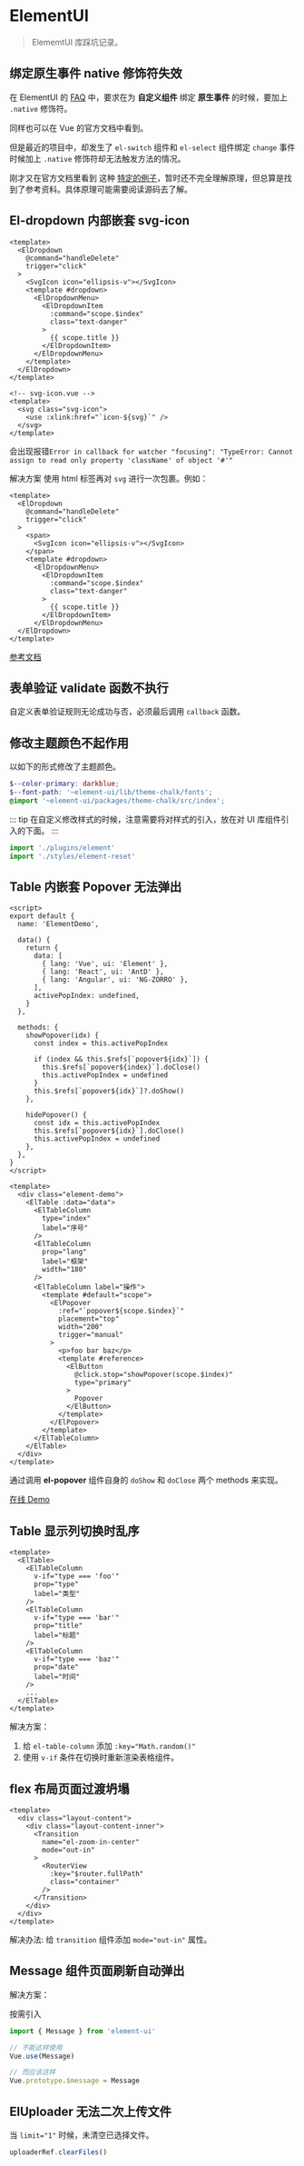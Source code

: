 # ElementUI

> ElememtUI 库踩坑记录。

## 绑定原生事件 native 修饰符失效

在 ElementUI 的 [FAQ](https://github.com/ElemeFE/element/blob/dev/FAQ.md) 中，要求在为 **自定义组件** 绑定 **原生事件** 的时候，要加上 `.native` 修饰符。

同样也可以在 Vue 的官方文档中看到。

但是最近的项目中，却发生了 `el-switch` 组件和 `el-select` 组件绑定 `change` 事件时候加上 `.native` 修饰符却无法触发方法的情况。

刚才又在官方文档里看到 这种 [特定的例子](https://cn.vuejs.org/v2/guide/components-custom-events.html#%E5%B0%86%E5%8E%9F%E7%94%9F%E4%BA%8B%E4%BB%B6%E7%BB%91%E5%AE%9A%E5%88%B0%E7%BB%84%E4%BB%B6)，暂时还不完全理解原理，但总算是找到了参考资料。具体原理可能需要阅读源码去了解。

## El-dropdown 内部嵌套 svg-icon

```vue
<template>
  <ElDropdown
    @command="handleDelete"
    trigger="click"
  >
    <SvgIcon icon="ellipsis-v"></SvgIcon>
    <template #dropdown>
      <ElDropdownMenu>
        <ElDropdownItem
          :command="scope.$index"
          class="text-danger"
        >
          {{ scope.title }}
        </ElDropdownItem>
      </ElDropdownMenu>
    </template>
  </ElDropdown>
</template>
```

```vue
<!-- svg-icon.vue -->
<template>
  <svg class="svg-icon">
    <use :xlink:href="`icon-${svg}`" />
  </svg>
</template>
```

会出现报错`Error in callback for watcher "focusing": "TypeError: Cannot assign to read only property 'className' of object '#'"`

解决方案 使用 html 标签再对 `svg` 进行一次包裹。例如：

```vue
<template>
  <ElDropdown
    @command="handleDelete"
    trigger="click"
  >
    <span>
      <SvgIcon icon="ellipsis-v"></SvgIcon>
    </span>
    <template #dropdown>
      <ElDropdownMenu>
        <ElDropdownItem
          :command="scope.$index"
          class="text-danger"
        >
          {{ scope.title }}
        </ElDropdownItem>
      </ElDropdownMenu>
  </ElDropdown>
</template>
```

[参考文档](https://github.com/ElemeFE/element/issues/13453#issuecomment-441138145)

## 表单验证 validate 函数不执行

自定义表单验证规则无论成功与否，必须最后调用 `callback` 函数。

## 修改主题颜色不起作用

以如下的形式修改了主题颜色。

```scss
$--color-primary: darkblue;
$--font-path: '~element-ui/lib/theme-chalk/fonts';
@import '~element-ui/packages/theme-chalk/src/index';
```

::: tip
在自定义修改样式的时候，注意需要将对样式的引入，放在对 UI 库组件引入的下面。
:::

```js
import './plugins/element'
import './styles/element-reset'
```

## Table 内嵌套 Popover 无法弹出

```vue
<script>
export default {
  name: 'ElementDemo',

  data() {
    return {
      data: [
        { lang: 'Vue', ui: 'Element' },
        { lang: 'React', ui: 'AntD' },
        { lang: 'Angular', ui: 'NG-ZORRO' },
      ],
      activePopIndex: undefined,
    }
  },

  methods: {
    showPopover(idx) {
      const index = this.activePopIndex

      if (index && this.$refs[`popover${idx}`]) {
        this.$refs[`popover${index}`].doClose()
        this.activePopIndex = undefined
      }
      this.$refs[`popover${idx}`]?.doShow()
    },

    hidePopover() {
      const idx = this.activePopIndex
      this.$refs[`popover${idx}`].doClose()
      this.activePopIndex = undefined
    },
  },
}
</script>

<template>
  <div class="element-demo">
    <ElTable :data="data">
      <ElTableColumn
        type="index"
        label="序号"
      />
      <ElTableColumn
        prop="lang"
        label="框架"
        width="180"
      />
      <ElTableColumn label="操作">
        <template #default="scope">
          <ElPopover
            :ref="`popover${scope.$index}`"
            placement="top"
            width="200"
            trigger="manual"
          >
            <p>foo bar baz</p>
            <template #reference>
              <ElButton
                @click.stop="showPopover(scope.$index)"
                type="primary"
              >
                Popover
              </ElButton>
            </template>
          </ElPopover>
        </template>
      </ElTableColumn>
    </ElTable>
  </div>
</template>
```

通过调用 **el-popover** 组件自身的 `doShow` 和 `doClose` 两个 methods 来实现。

[在线 Demo](https://codesandbox.io/s/zqm1w7wvxm)

## Table 显示列切换时乱序

```vue
<template>
  <ElTable>
    <ElTableColumn
      v-if="type === 'foo'"
      prop="type"
      label="类型"
    />
    <ElTableColumn
      v-if="type === 'bar'"
      prop="title"
      label="标题"
    />
    <ElTableColumn
      v-if="type === 'baz'"
      prop="date"
      label="时间"
    />
    ...
  </ElTable>
</template>
```

解决方案：

1. 给 `el-table-column` 添加 `:key="Math.random()"`
2. 使用 `v-if` 条件在切换时重新渲染表格组件。

## flex 布局页面过渡坍塌

```vue
<template>
  <div class="layout-content">
    <div class="layout-content-inner">
      <Transition
        name="el-zoom-in-center"
        mode="out-in"
      >
        <RouterView
          :key="$router.fullPath"
          class="container"
        />
      </Transition>
    </div>
  </div>
</template>
```

解决办法: 给 `transition` 组件添加 `mode="out-in"` 属性。

## Message 组件页面刷新自动弹出

解决方案：

按需引入

```js
import { Message } from 'element-ui'

// 不能这样使用
Vue.use(Message)

// 而应该这样
Vue.prototype.$message = Message
```

## ElUploader 无法二次上传文件

当 `limit="1"` 时候，未清空已选择文件。

```js
uploaderRef.clearFiles()
```
